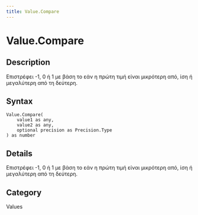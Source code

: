 ```yaml
---
title: Value.Compare
---
```


# Value.Compare


## Description

Επιστρέφει -1, 0 ή 1 με βάση το εάν η πρώτη τιμή είναι μικρότερη από, ίση ή μεγαλύτερη από τη δεύτερη.


## Syntax

```powerquery
Value.Compare(
    value1 as any,
    value2 as any,
    optional precision as Precision.Type
) as number
```


## Details

Επιστρέφει -1, 0 ή 1 με βάση το εάν η πρώτη τιμή είναι μικρότερη από, ίση ή μεγαλύτερη από τη δεύτερη.



## Category
Values
